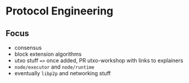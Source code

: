 # Protocol Engineering

## Focus
* consensus
* block extension algorithms
* utxo stuff `=>` once added, PR utxo-workshop with links to explainers
* `node/executor` and `node/runtime`
* eventually `libp2p` and networking stuff